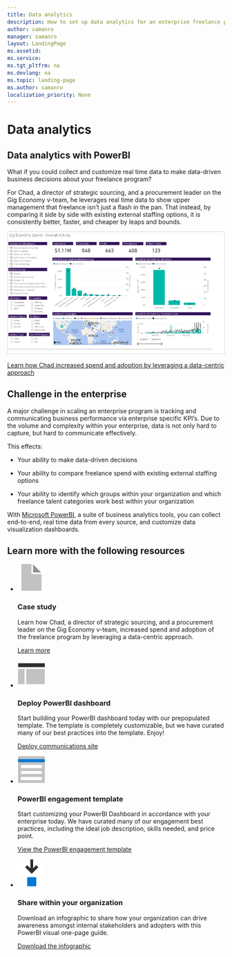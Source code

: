 ```yaml
---
title: Data analytics 
description: How to set up data analytics for an enterprise freelance program 
author: samanro
manager: samanro
layout: LandingPage
ms.assetid: 
ms.service: 
ms.tgt_pltfrm: na
ms.devlang: na
ms.topic: landing-page
ms.author: samanro
localization_priority: None 
---
```

Data analytics 
===================

Data analytics with PowerBI 
----------------------------

What if you could collect and customize real time data to make data-driven
business decisions about your freelance program?

For Chad, a director of strategic sourcing, and a procurement leader on the Gig
Economy v-team, he leverages real time data to show upper management that
freelance isn’t just a flash in the pan. That instead, by comparing it side by
side with existing external staffing options, it is consistently better, faster,
and cheaper by leaps and bounds.

![A spending report in PowerBI](media/M365_Freelance_GigEcononmy_SpendReport_800x450.png)

[Learn how Chad increased spend and adoption by leveraging a data-centric
approach](dataanalyticscasestudy.md)

Challenge in the enterprise
---------------------------

A major challenge in scaling an enterprise program is tracking and communicating
business performance via enterprise specific KPI’s. Due to the volume and
complexity within your enterprise, data is not only hard to capture, but hard to
communicate effectively.

This effects:

-   Your ability to make data-driven decisions

-   Your ability to compare freelance spend with existing external staffing
    options

-   Your ability to identify which groups within your organization and which
    freelance talent categories work best within your organization

With [Microsoft PowerBI](https://powerbi.microsoft.com/en-us/), a suite of
business analytics tools, you can collect end-to-end, real time data from every
source, and customize data visualization dashboards.

Learn more with the following resources
-----------------------------------------
<ul class="panelContent cardsF cols cols2">
    <li>
        <div class="cardSize">
            <div class="cardPadding">
                <div class="card">
                    <div class="cardImageOuter">
                        <div class="cardImage">
                            <img src="media/document.png" alt="a document icon" />
                        </div>
                    </div>
                    <div class="cardText">
                        <h3>Case study</h3>
                        <p>Learn how Chad, a director of strategic sourcing, and a procurement leader on the Gig Economy v-team, increased spend and adoption of the freelance program by leveraging a data-centric approach.</p>
                        <p><a href="dataanalyticscasestudy.md">Learn more</a></p>
                    </div>
                </div>
            </div>
        </div>
    </li>
    <li>
        <div class="cardSize">
            <div class="cardPadding">
                <div class="card">
                    <div class="cardImageOuter">
                        <div class="cardImage">
                            <img src="media/subsite.png" alt="A site template icon" />
                        </div>
                    </div>
                    <div class="cardText">
                        <h3>Deploy PowerBI dashboard</h3>
                        <p>Start building your PowerBI dashboard today with our prepopulated template. The template is completely customizable, but we have curated many of our best practices into the template. Enjoy!</p>
                        <p><a href="https://microsoft.sharepoint-df.com/teams/MSFTUpworkTeam/Shared%20Documents/Expert%20Marketplace/SharePoint%20Comms%20Site.PNG">Deploy communications site</a></p>
                    </div>
                </div>
            </div>
        </div>
    </li>
    <li>
        <div class="cardSize">
            <div class="cardPadding">
                <div class="card">
                    <div class="cardImageOuter">
                        <div class="cardImage">
                            <img src="media/bill-blue.png" alt="A job posting template icon" />
                        </div>
                    </div>
                    <div class="cardText">
                        <h3>PowerBI engagement template</h3>
                        <p>Start customizing your PowerBI Dashboard in accordance with your enterprise today. We have curated many of our engagement best practices, including the ideal job description, skills needed, and price point.</p>
                        <p><a href="powerbihiringtemplate.md">View the PowerBI engagement template</a></p>
                    </div>
                </div>
            </div>
        </div>
    </li>
    <li>
        <div class="cardSize">
            <div class="cardPadding">
                <div class="card">
                    <div class="cardImageOuter">
                        <div class="cardImage">
                            <img src="media/download-blue.png" alt="Downloadable infographic" />
                        </div>
                    </div>
                    <div class="cardText">
                        <h3>Share within your organization</h3>
                        <p>Download an infographic to share how your organization can drive awareness amongst internal stakeholders and adopters with this PowerBI visual one-page guide.</p>
                        <p><a href="">Download the infographic</a></p>
                    </div>
                </div>
            </div>
        </div>
    </li>
</ul>


